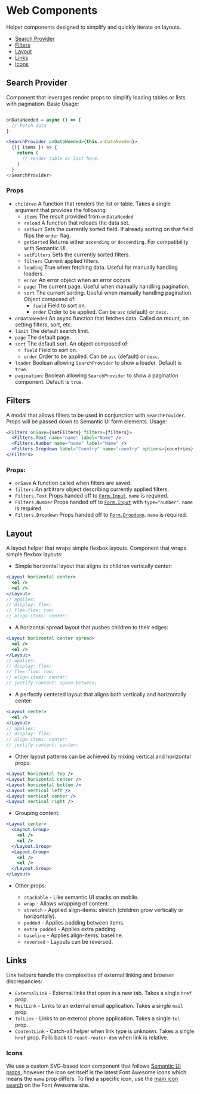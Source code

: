 # Web Components

Helper components designed to simplify and quickly iterate on layouts.

- [Search Provider](#search-provider)
- [Filters](#filters)
- [Layout](#layout)
- [Links](#links)
- [Icons](#icons)

## Search Provider

Component that leverages render props to simplify loading tables or lists with pagination. Basic Usage:

```jsx

onDataNeeded = async () => {
  // Fetch data
}

<SearchProvider onDataNeeded={this.onDataNeeded}>
  {({ items }) => {
    return (
      // render table or list here.
    )
  }
</SearchProvider>
```

### Props

- `children` A function that renders the list or table. Takes a single argument that provides the following:
  - `items` The result provided from `onDataNeeded`
  - `reload` A function that reloads the data set.
  - `setSort` Sets the currently sorted field. If already sorting on that field flips the `order` flag.
  - `getSorted` Returns either `ascending` or `descending`. For compatibility with Semantic UI.
  - `setFilters` Sets the currently sorted filters.
  - `filters` Current applied filters.
  - `loading` True when fetching data. Useful for manually handling loaders.
  - `error` An error object when an error occurs.
  - `page`: The current page. Useful when manually handling pagination.
  - `sort` The current sorting. Useful when manually handling pagination. Object composed of:
    - `field` Field to sort on.
    - `order` Order to be applied. Can be `asc` (default) or `desc`.
- `onDataNeeded` An async function that fetches data. Called on mount, on setting filters, sort, etc.
- `limit` The default search limit.
- `page` The default page.
- `sort` The default sort. An object composed of:
  - `field` Field to sort on.
  - `order` Order to be applied. Can be `asc` (default) or `desc`.
- `loader` Boolean allowing `SearchProvider` to show a loader. Default is `true`.
- `pagination`: Boolean allowing `SearchProvider` to show a pagination component. Default is `true`.

## Filters

A modal that allows filters to be used in conjunction with `SearchProvider`. Props will be passed down to Semantic UI form elements. Usage:

```jsx
<Filters onSave={setFilters} filters={filters}>
  <Filters.Text name="name" label="Name" />
  <Filters.Number name="name" label="Name" />
  <Filters.Dropdown label="Country" name="country" options={countries} search />
</Filters>
```

### Props:

- `onSave` A function called when filters are saved.
- `filters` An arbitrary object describing currently applied filters.
- `Filters.Text` Props handed off to [`Form.Input`](https://react.semantic-ui.com/collections/form/). `name` is required.
- `Filters.Number` Props handed off to [`Form.Input`](https://react.semantic-ui.com/collections/form/) with `type="number"`. `name` is required.
- `Filters.Dropdown` Props handed off to [`Form.Dropdown`](https://react.semantic-ui.com/collections/form/). `name` is required.

## Layout

A layout helper that wraps simple flexbox layouts. Component that wraps simple flexbox layouts:

- Simple horizontal layout that aligns its children vertically center:

```jsx
<Layout horizontal center>
  <el />
  <el />
</Layout>
// applies:
// display: flex;
// flex-flow: row;
// align-items: center;
```

- A horizontal spread layout that pushes children to their edges:

```jsx
<Layout horizontal center spread>
  <el />
  <el />
</Layout>
// applies:
// display: flex;
// flex-flow: row;
// align-items: center;
// justify-content: space-between;
```

- A perfectly centered layout that aligns both vertically and horizontally center:

```jsx
<Layout center>
  <el />
</Layout>
// applies:
// display: flex;
// align-items: center;
// justify-content: center;
```

- Other layout patterns can be achieved by mixing vertical and horizontal props:

```jsx
<Layout horizontal top />
<Layout horizontal center />
<Layout horizontal bottom />
<Layout vertical left />
<Layout vertical center />
<Layout vertical right />
```

- Grouping content:

```jsx
<Layout center>
  <Layout.Group>
    <el />
    <el />
  </Layout.Group>
  <Layout.Group>
    <el />
    <el />
  </Layout.Group>
</Layout>
```

- Other props:

  - `stackable` - Like semantic UI stacks on mobile.
  - `wrap` - Allows wrapping of content.
  - `stretch` - Applied align-items: stretch (children grow vertically or horizontally).
  - `padded` - Applies padding between items.
  - `extra padded` - Applies extra padding.
  - `baseline` - Applies align-items: baseline.
  - `reversed` - Layouts can be reversed.

## Links

Link helpers handle the complexities of external linking and browser discrepancies:

- `ExternalLink` - External links that open in a new tab. Takes a single `href` prop.
- `MailLink` - Links to an external email application. Takes a single `mail` prop.
- `TelLink` - Links to an external phone application. Takes a single `tel` prop.
- `ContentLink` - Catch-all helper when link type is unknown. Takes a single `href` prop. Falls back to `react-router-dom` when link is relative.

### Icons

We use a custom SVG-based icon component that follows [Semantic UI props](https://react.semantic-ui.com/elements/icon/), however the icon set itself is the latest Font Awesome icons which means the `name` prop differs. To find a specific icon, use the [main icon search](https://fontawesome.com/icons) on the Font Awesome site.
